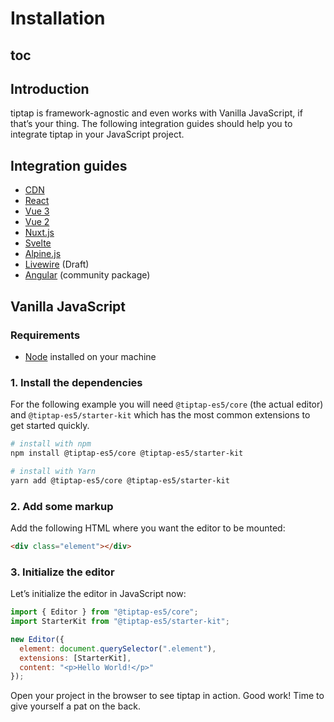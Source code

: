 # Installation

## toc

## Introduction

tiptap is framework-agnostic and even works with Vanilla JavaScript, if that’s your thing. The following integration guides should help you to integrate tiptap in your JavaScript project.

## Integration guides

- [CDN](/installation/cdn)
  <!-- * [CodeSandbox](/installation/codesandbox) -->
- [React](/installation/react)
- [Vue 3](/installation/vue3)
- [Vue 2](/installation/vue2)
- [Nuxt.js](/installation/nuxt)
- [Svelte](/installation/svelte)
- [Alpine.js](/installation/alpine)
- [Livewire](/installation/livewire) (Draft)
- [Angular](https://github.com/sibiraj-s/ngx-tiptap) (community package)

## Vanilla JavaScript

### Requirements

- [Node](https://nodejs.org/en/download/) installed on your machine

### 1. Install the dependencies

For the following example you will need `@tiptap-es5/core` (the actual editor) and `@tiptap-es5/starter-kit` which has the most common extensions to get started quickly.

```bash
# install with npm
npm install @tiptap-es5/core @tiptap-es5/starter-kit

# install with Yarn
yarn add @tiptap-es5/core @tiptap-es5/starter-kit
```

### 2. Add some markup

Add the following HTML where you want the editor to be mounted:

```html
<div class="element"></div>
```

### 3. Initialize the editor

Let’s initialize the editor in JavaScript now:

```js
import { Editor } from "@tiptap-es5/core";
import StarterKit from "@tiptap-es5/starter-kit";

new Editor({
  element: document.querySelector(".element"),
  extensions: [StarterKit],
  content: "<p>Hello World!</p>"
});
```

Open your project in the browser to see tiptap in action. Good work! Time to give yourself a pat on the back.
